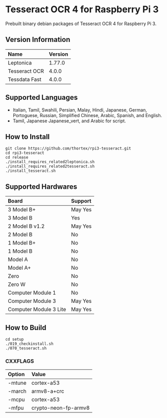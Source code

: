 # Tesseract OCR 4 for Raspberry Pi 3

Prebuilt binary debian packages of Tesseract OCR 4 for Raspberry Pi 3. 

## Version Information

| Name          | Version      |
|:--------------|:-------------|
| Leptonica     | 1.77.0       |
| Tesseract OCR | 4.0.0        |
| Tessdata Fast | 4.0.0        |

## Supported Languages

- Italian, Tamil, Swahili, Persian, Malay, Hindi, Japanese, German, Portoguese, Russian, Simplified Chinese, Arabic, Spanish, and English.
- Tamil, Japanese Japanese_vert, and Arabic for script.

## How to Install

```
git clone https://github.com/thortex/rpi3-tesseract.git
cd rpi3-tesseract
cd release
./install_requires_related2leptonica.sh
./install_requires_related2tesseract.sh
./install_tesseract.sh
```

## Supported Hardwares

| Board                 | Support |
|:----------------------|:--------|
| 3 Model B+            | May Yes |
| 3 Model B             | Yes     |
| 2 Model B v1.2        | May Yes |
| 2 Model B             | No      |
| 1 Model B+            | No      |
| 1 Model B             | No      |
| Model A               | No      |
| Model A+              | No      |
| Zero                  | No      |
| Zero W                | No      |
| Computer Module 1     | No      |
| Computer Module 3     | May Yes |
| Computer Module 3 Lite| May Yes |

## How to Build

```
cd setup
./019_checkinstall.sh
./070_tesseract.sh
```

### CXXFLAGS

| Option | Value                |
|:-------|:---------------------|
|-mtune  | cortex-a53           |
|-march  | armv8-a+crc          |
|-mcpu   | cortex-a53           |
|-mfpu   | crypto-neon-fp-armv8 |


